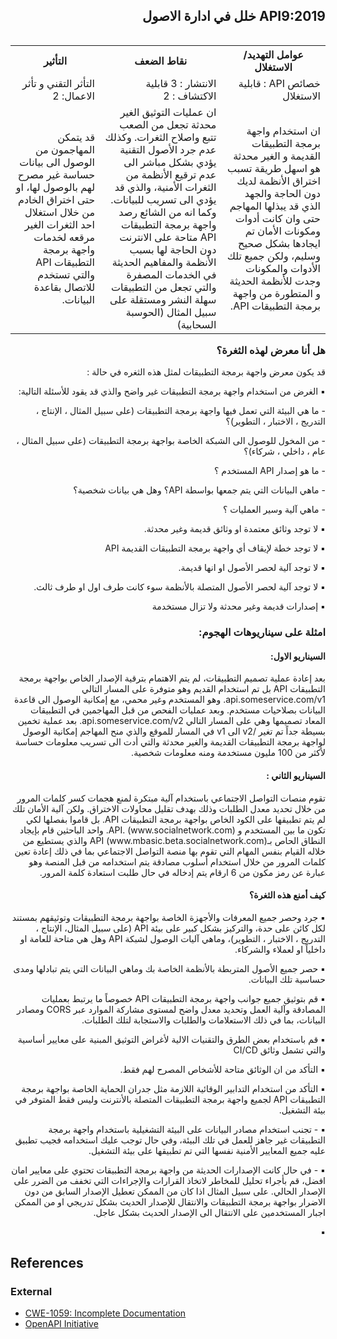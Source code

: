 <h2 dir='rtl' align='right'> API9:2019 خلل في ادارة الاصول </h2>

<table dir='rtl' align="right">
  <tr>
    <th>عوامل التهديد/ الاستغلال  </th>
    <th> نقاط الضعف </th>
    <th> التأثير </th>
    <tr>
    <td> خصائص API : قابلية الاستغلال </td>
    <td> الانتشار : 3 قابلية الاكتشاف : 2  </td>
    <td> التأثر التقني و تأثر الاعمال: 2 </td>
  </tr> 
     <td> ان استخدام واجهة برمجة التطبيقات القديمة و الغير محدثة هو اسهل طريقة تسبب اختراق الأنظمة لديك دون الحاجة والجهد الذي قد يبذلها المهاجم حتى وان كانت أدوات ومكونات الأمان تم ايجادها بشكل صحيح وسليم، ولكن جميع تلك الأدوات والمكونات وجدت للأنظمة الحديثة و المتطورة من واجهة برمجة التطبيقات API.</td>
    <td> ان عمليات التوثيق الغير محدثة تجعل من الصعب تتبع واصلاح الثغرات. وكذلك عدم جرد الأصول التقنية يؤدي بشكل مباشر الى عدم ترقيع الأنظمة من الثغرات الأمنية، والذي قد يؤدي الى تسريب للبيانات. وكما انه من الشائع رصد واجهة برمجة التطبيقات API متاحة على الانترنت دون الحاجة لها بسبب الأنظمة والمفاهيم الحديثة في الخدمات المصفرة والتي تجعل من التطبيقات سهلة النشر ومستقلة على سبيل المثال (الحوسبة السحابية) </td>
    <td> قد يتمكن المهاجمون من الوصول الى بيانات حساسة غير مصرح لهم بالوصول لها، او حتى اختراق الخادم من خلال استغلال احد الثغرات الغير مرقعه لخدمات واجهة برمجة التطبيقات API والتي تستخدم للاتصال بقاعدة البيانات. </td>    
  </tr>
  </table>        


<h3 dir='rtl' align='right'>هل أنا معرض لهذه الثغرة؟</h3>

<p dir='rtl' align='right'> قد يكون معرض واجهة برمجة التطبيقات لمثل هذه الثغره في حالة : 

<p dir='rtl' align='right'>▪️ الغرض من استخدام واجهة برمجة التطبيقات غير واضح والذي قد يقود للأسئلة التالية: 
<p dir='rtl' align='right'> -  ما هي البيئة التي تعمل فيها واجهة برمجة التطبيقات (على سبيل المثال ، الإنتاج ، التدريج ، الاختبار ، التطوير)؟
<p dir='rtl' align='right'> - من المخول للوصول الى الشبكة الخاصة بواجهة برمجة التطبيقات (على سبيل المثال ، عام ، داخلي ، شركاء)؟
<p dir='rtl' align='right'> - ما هو إصدار API  المستخدم ؟ 
<p dir='rtl' align='right'> - ماهي البيانات التي يتم جمعها بواسطة API؟ وهل هي بيانات شخصية؟
<p dir='rtl' align='right'> - ماهي آلية وسير العمليات ؟
<p dir='rtl' align='right'>▪️ لا توجد وثائق معتمدة او وثائق قديمة وغير محدثة.  
<p dir='rtl' align='right'>▪️ لا توجد خطة لإيقاف أي واجهة برمجة التطبيقات القديمة API
<p dir='rtl' align='right'>▪️ لا توجد آلية لحصر الأصول او انها قديمة.
<p dir='rtl' align='right'>▪️ لا توجد آلية لحصر الأصول المتصلة بالأنظمة سوء كانت طرف اول او طرف ثالث.
<p dir='rtl' align='right'>▪️ إصدارات قديمة وغير محدثة ولا تزال مستخدمة
    
<h3 dir='rtl' align='right'> امثلة على سيناريوهات الهجوم: </h3>

<h4 dir='rtl' align='right'>السيناريو الاول: </h4>

<p dir='rtl' align='right'> بعد إعادة عملية تصميم التطبيقات، لم يتم الاهتمام بترقية الإصدار الخاص بواجهة برمجة التطبيقات API بل تم استخدام القديم وهو متوفرة على المسار التالي api.someservice.com/v1. وهو المستخدم وغير محمي، مع إمكانية الوصول الى قاعدة البيانات بصلاحيات مستخدم. وبعد عمليات الفحص من قبل المهاجمين في التطبيقات المعاد تصميمها وهي على المسار التالي api.someservice.com/v2. بعد عملية تخمين بسيطة جداً تم تغير /v2  الى v1  في المسار للموقع والذي منح المهاجم إمكانية الوصول لواجهة برمجة التطبيقات القديمة والغير محدثة والتي أدت الى تسريب معلومات حساسة لأكثر من 100 مليون مستخدمة ومنه معلومات شخصية.


<h4 dir='rtl' align='right'>السيناريو الثاني : </h4>

<p dir='rtl' align='right'> تقوم منصات التواصل الاجتماعي باستخدام آلية مبتكرة لمنع هجمات كسر كلمات المرور من خلال تحديد معدل الطلبات وذلك بهدف تقليل محاولات الاختراق. ولكن آلية الأمان تلك لم يتم تطبيقها على الكود الخاص بواجهة برمجة التطبيقات API. بل قاموا بفصلها لكي تكون ما بين المستخدم و API. (www.socialnetwork.com). واحد الباحثين قام بإيجاد النطاق الحاص بـAPI (www.mbasic.beta.socialnetwork.com) والذي يستطيع من خلاله القيام بنفس المهام التي تقوم بها منصة التواصل الاجتماعي بما في ذلك إعادة تعين كلمات المرور من خلال استخدام أسلوب مصادقة يتم استخدامه من قبل المنصة وهو عبارة عن رمز مكون من 6 ارقام يتم إدخاله في حال طلبت استعادة كلمة المرور.



<h4 dir='rtl' align='right'>كيف أمنع هذه الثغرة؟ </h4>

<p dir='rtl' align='right'>▪️ 	جرد وحصر جميع المعرفات والأجهزة الخاصة بواجهة برمجة التطبيقات وتوثيقهم بمستند لكل كائن على حدة، والتركيز بشكل كبير على بيئة API (على سبيل المثال، الإنتاج ، التدريج ، الاختبار ، التطوير)، وماهي آليات الوصول لشبكة API وهل هي متاحة للعامة او داخلياً او لعملاء والشركاء.
<p dir='rtl' align='right'>▪️  	حصر جميع الأصول المتربطة بالأنظمة الخاصة بك وماهي البيانات التي يتم تبادلها ومدى حساسية تلك البيانات.
<p dir='rtl' align='right'>▪️ 	قم بتوثيق جميع جوانب واجهة برمجة التطبيقات API خصوصاً ما يرتبط بعمليات المصادقة وآلية العمل وتحديد معدل واضح لمستوى مشاركة الموارد عبر CORS ومصادر البيانات، بما في ذلك الاستعلامات والطلبات والاستجابة لتلك الطلبات.
<p dir='rtl' align='right'>▪️ 	قم باستخدام بعض الطرق والتقنيات الالية لأغراض التوثيق المبنية على معايير أساسية والتي تشمل وثائق CI/CD 
<p dir='rtl' align='right'>▪️ 	التأكد من ان الوثائق متاحة للأشخاص المصرح لهم فقط.
<p dir='rtl' align='right'>▪️ 	التأكد من استخدام التدابير الوقائية اللازمة مثل جدران الحماية الخاصة بواجهة برمجة التطبيقات API لجميع واجهة برمجة التطبيقات المتصلة بالأنترنت وليس فقط المتوفر في بيئة التشغيل.
<p dir='rtl' align='right'>▪️ -	تجنب استخدام مصادر البيانات على البيئة التشغيلية باستخدام واجهة برمجة التطبيقات غير جاهز للعمل في تلك البيئة، وفي حال توجب عليك استخدامه فجيب تطبيق عليه جميع المعايير الأمنية نفسها التي تم تطبيقها على بيئة التشغيل.
<p dir='rtl' align='right'>▪️ -	في حال كانت الإصدارات الحديثة من واجهة برمجة التطبيقات تحتوي على معايير امان افضل، قم بأجراء تحليل للمخاطر لاتخاذ القرارات والإجراءات التي تخفف من الضرر على الإصدار الحالي. على سبيل المثال اذا كان من الممكن تعطيل الإصدار السابق من دون الاضرار بواجهة برمجة التطبيقات والانتقال للإصدار الحديث بشكل تدريجي او من الممكن اجبار المستخدمين على الانتقال الى الإصدار الحديث بشكل عاجل. 
<p dir='rtl' align='right'>▪️


## References

### External

* [CWE-1059: Incomplete Documentation][1]
* [OpenAPI Initiative][2]

[1]: https://cwe.mitre.org/data/definitions/1059.html
[2]: https://www.openapis.org/
